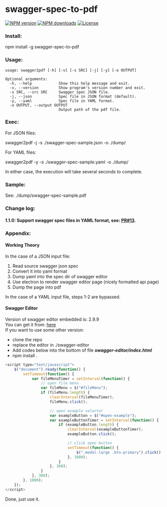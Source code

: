 # swagger-spec-to-pdf

[![NPM version](https://img.shields.io/npm/v/swagger-spec-to-pdf.svg?style=flat)](https://npmjs.org/package/swagger-spec-to-pdf) [![NPM downloads](https://img.shields.io/npm/dm/localeval.svg?maxAge=2592000)](https://npmjs.org/package/swagger-spec-to-pdf) [![License](https://img.shields.io/npm/l/express.svg?maxAge=2592000)](https://npmjs.org/package/swagger-spec-to-pdf)

### Install:
npm install -g swagger-spec-to-pdf

### Usage:

    usage: swagger2pdf [-h] [-v] [-s SRC] [-j] [-y] [-o OUTPUT]

    Optional arguments:
      -h, --help            Show this help message and exit.
      -v, --version         Show program's version number and exit.
      -s SRC, --src SRC     Swagger spec JSON file.
      -j, --json            Spec file in JSON format (default).
      -y, --yaml            Spec file in YAML format.
      -o OUTPUT, --output OUTPUT
                            Output path of the pdf file.

### Exec:

For JSON files:

swagger2pdf -j -s ./swagger-spec-sample.json -o ./dump/

For YAML files:

swagger2pdf -y -s ./swagger-spec-sample.yaml -o ./dump/

In either case, the execution will take several seconds to complete.

### Sample:
See: ./dump/swagger-spec-sample.pdf

### Change log:
#### 1.1.0: Support swagger spec files in YAML format, see: [PR#13](https://github.com/agreatfool/swagger-spec-to-pdf/pull/13/files).

### Appendix:
#### Working Theory

In the case of a JSON input file:

1. Read source swagger json spec
2. Convert it into yaml format
3. Dump yaml into the spec dir of swagger editor
4. Use electron to render swagger editor page (nicely formatted api page)
5. Dump the page into pdf

In the case of a YAML input file, steps 1-2 are bypassed.

#### Swagger Editor
Version of swagger editor embedded is: 2.9.9   
You can get it from: [here](https://github.com/swagger-api/swagger-editor)   
If you want to use some other version:

* clone the repo
* replace the editor in ./swagger-editor
* Add codes below into the bottom of file ***swagger-editor/index.html***
* npm install .

```javascript
<script type="text/javascript">
    $("document").ready(function() {
        setTimeout(function() {
            var fileMenuTimer = setInterval(function() {
                // open file menu
                var fileMenu = $("#fileMenu");
                if (fileMenu.length) {
                    clearInterval(fileMenuTimer);
                    fileMenu.click();

                    // open example selector
                    var exampleButton = $("#open-example");
                    var exampleButtonTimer = setInterval(function() {
                        if (exampleButton.length) {
                            clearInterval(exampleButtonTimer);
                            exampleButton.click();

                            // click open button
                            setTimeout(function() {
                                $(".modal-large .btn-primary").click();
                            }, 1000);
                        }
                    }, 300);
                }
            }, 300);
        }, 1000);
    });
</script>
```

Done, just use it.
